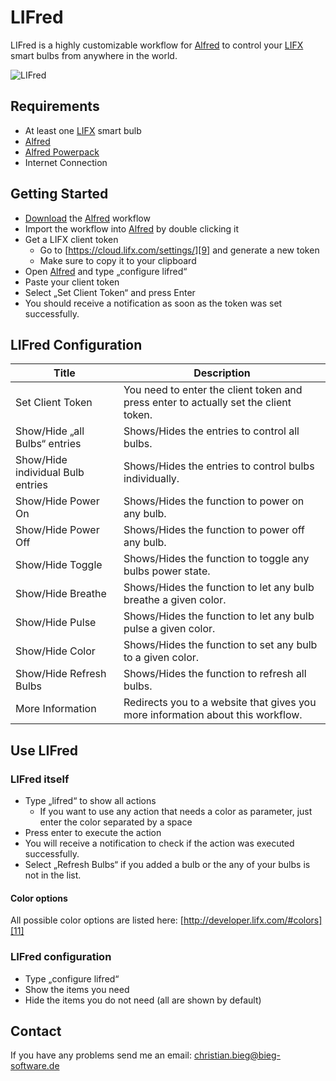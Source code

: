 # LIFred
LIFred is a highly customizable workflow for [Alfred][1] to control your [LIFX][2] smart bulbs from anywhere in the world.

![LIFred][image-1]

## Requirements
* At least one [LIFX][3] smart bulb
* [Alfred][4]
* [Alfred Powerpack][5]
* Internet Connection

## Getting Started
* [Download][6] the [Alfred][7] workflow
* Import the workflow into [Alfred][8] by double clicking it
* Get a LIFX client token
	* Go to [https://cloud.lifx.com/settings/][9] and generate a new token
	* Make sure to copy it to your clipboard
* Open [Alfred][10] and type „configure lifred“
* Paste your client token
* Select „Set Client Token“ and press Enter
* You should receive a notification as soon as the token was set successfully.

## LIFred Configuration
| Title | Description |
|-------|-------------|
| Set Client Token | You need to enter the client token and press enter to actually set the client token. |
| Show/Hide „all Bulbs“ entries | Shows/Hides the entries to control all bulbs. |
| Show/Hide individual Bulb entries | Shows/Hides the entries to control bulbs individually. |
| Show/Hide Power On | Shows/Hides the function to power on any bulb. |
| Show/Hide Power Off | Shows/Hides the function to power off any bulb. |
| Show/Hide Toggle | Shows/Hides the function to toggle any bulbs power state. |
| Show/Hide Breathe | Shows/Hides the function to let any bulb breathe a given color. |
| Show/Hide Pulse | Shows/Hides the function to let any bulb pulse a given color. |
| Show/Hide Color | Shows/Hides the function to set any bulb to a given color. |
| Show/Hide Refresh Bulbs | Shows/Hides the function to refresh all bulbs. |
| More Information | Redirects you to a website that gives you more information about this workflow. |

## Use LIFred
### LIFred itself
* Type „lifred“ to show all actions
	* If you want to use any action that needs a color as parameter, just enter the color separated by a space
* Press enter to execute the action
* You will receive a notification to check if the action was executed successfully.
* Select „Refresh Bulbs“ if you added a bulb or the any of your bulbs is not in the list.

#### Color options
All possible color options are listed here: [http://developer.lifx.com/#colors][11]
### LIFred configuration
 * Type „configure lifred“
* Show the items you need
* Hide the items you do not need (all are shown by default)
## Contact
If you have any problems send me an email: [christian.bieg@bieg-software.de][12]

[1]:	http://www.alfredapp.com "Alfred"
[2]:	http://lifx.co "LIFX"
[3]:	http://lifx.co "LIFX"
[4]:	http://www.alfredapp.com "Alfred"
[5]:	http://www.alfredapp.com/powerpack/ "Alfred"
[6]:	https://raw.github.com/0x6368/LIFred/master/LIFred.alfredworkflow "Download LIFred"
[7]:	http://www.alfredapp.com "Alfred"
[8]:	http://www.alfredapp.com "Alfred"
[9]:	https://cloud.lifx.com
[10]:	http://www.alfredapp.com "Alfred"
[11]:	http://developer.lifx.com/#colors
[12]:	mailto:christian.bieg@bieg-software.de

[image-1]:	https://raw.github.com/0x6368/LIFred/master/screenshots/LIFred.png